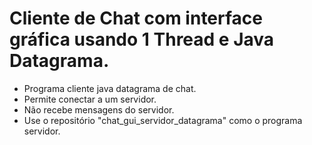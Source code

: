 # Cliente de Chat com interface gráfica usando 1 Thread e Java Datagrama.

- Programa cliente java datagrama de chat.
- Permite conectar a um servidor.
- Não recebe mensagens do servidor.
- Use o repositório "chat_gui_servidor_datagrama" como o programa servidor.